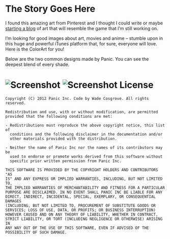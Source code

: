 The Story Goes Here
===
I found this amazing art from Pinterest and I thought I could write or maybe [starting a blog](http://www.candidwriter.com/candid-blog/how-to-start-a-blog-for-free-advice-starting-a-blog-tips) of art that will resemble the game that I’m still working on.

I’m looking for good images about art, movies and anime – stumble upon in this huge and powerful iTunes platform that, for sure, everyone will love. Here is the ColorArt for you!

Below are the two common designs made by Panic. You can see the deepest blend of every shade. 


![Screenshot](https://raw.github.com/7imbrook/ColorArt/master/screenshot.png)
![Screenshot](http://www.panic.com/blog/wp-content/uploads/2012/12/Screen-Shot-2012-12-10-at-4.45.59-PM.png)
License
===

    Copyright (C) 2012 Panic Inc. Code by Wade Cosgrove. All rights reserved.

    Redistribution and use, with or without modification, are permitted
    provided that the following conditions are met:

    - Redistributions must reproduce the above copyright notice, this list of
      conditions and the following disclaimer in the documentation and/or
      other materials provided with the distribution.

    - Neither the name of Panic Inc nor the names of its contributors may be
      used to endorse or promote works derived from this software without
      specific prior written permission from Panic Inc.

    THIS SOFTWARE IS PROVIDED BY THE COPYRIGHT HOLDERS AND CONTRIBUTORS "AS
    IS" AND ANY EXPRESS OR IMPLIED WARRANTIES, INCLUDING, BUT NOT LIMITED TO,
    THE IMPLIED WARRANTIES OF MERCHANTABILITY AND FITNESS FOR A PARTICULAR
    PURPOSE ARE DISCLAIMED. IN NO EVENT SHALL PANIC INC BE LIABLE FOR ANY
    DIRECT, INDIRECT, INCIDENTAL, SPECIAL, EXEMPLARY, OR CONSEQUENTIAL DAMAGES
    (INCLUDING, BUT NOT LIMITED TO, PROCUREMENT OF SUBSTITUTE GOODS OR
    SERVICES; LOSS OF USE, DATA, OR PROFITS; OR BUSINESS INTERRUPTION)
    HOWEVER CAUSED AND ON ANY THEORY OF LIABILITY, WHETHER IN CONTRACT,
    STRICT LIABILITY, OR TORT (INCLUDING NEGLIGENCE OR OTHERWISE) ARISING IN
    ANY WAY OUT OF THE USE OF THIS SOFTWARE, EVEN IF ADVISED OF THE
    POSSIBILITY OF SUCH DAMAGE.
